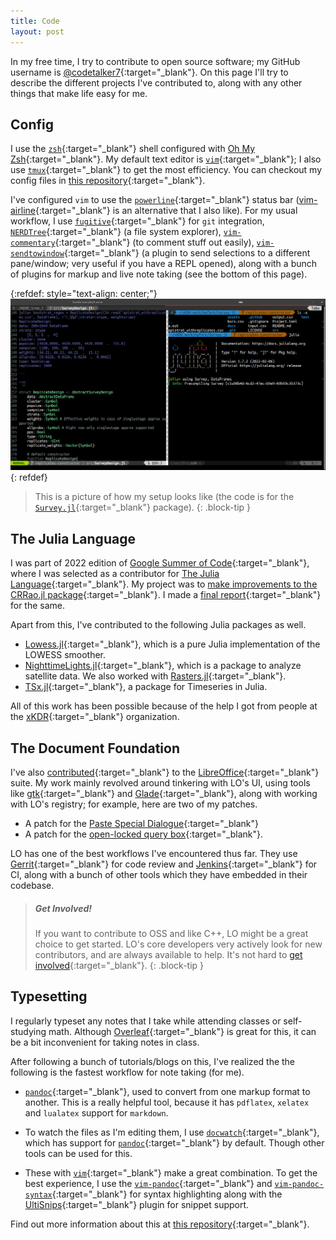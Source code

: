 ```yaml
---
title: Code
layout: post
---
```


In my free time, I try to contribute to open source software; my GitHub username is [@codetalker7](https://github.com/codetalker7){:target="\_blank"}. On this page I'll try to describe the different projects I've contributed to, along with any other things that make life easy for me.

## Config

I use the [`zsh`](https://www.zsh.org/){:target="\_blank"} shell configured with [Oh My Zsh](https://ohmyz.sh/){:target="\_blank"}. My default text editor is [`vim`](https://github.com/vim/vim){:target="\_blank"}; I also use [`tmux`](https://github.com/tmux/tmux/wiki){:target="\_blank"} to get the most efficiency. You can checkout my config files in [this repository](https://github.com/codetalker7/dotfiles){:target="\_blank"}.

I've configured `vim` to use the [`powerline`](https://github.com/powerline/powerline){:target="\_blank"} status bar ([vim-airline](https://github.com/vim-airline/vim-airline){:target="\_blank"} is an alternative that I also like). For my usual workflow, I use [`fugitive`](https://github.com/tpope/vim-fugitive){:target="\_blank"} for `git` integration, [`NERDTree`](https://github.com/preservim/nerdtree){:target="\_blank"} (a file system explorer), [`vim-commentary`](https://github.com/tpope/vim-commentary){:target="\_blank"} (to comment stuff out easily), [`vim-sendtowindow`](https://github.com/karoliskoncevicius/vim-sendtowindow){:target="\_blank"} (a plugin to send selections to a different pane/window; very useful if you have a REPL opened), along with a bunch of plugins for markup and live note taking (see the bottom of this page). 

{:refdef: style="text-align: center;"}
![alt text](/assets/images/terminal.png "Terminal image")
{: refdef}

> This is a picture of how my setup looks like (the code is for the [`Survey.jl`](https://github.com/xKDR/Survey.jl){:target="\_blank"} package).
{: .block-tip }

## The Julia Language

I was part of 2022 edition of [Google Summer of Code](https://summerofcode.withgoogle.com/){:target="\_blank"}, where I was selected as a contributor for [The Julia Language](https://julialang.org/jsoc/){:target="\_blank"}. My project was to [make improvements to the CRRao.jl package](https://summerofcode.withgoogle.com/archive/2022/projects/wbPGeN3c){:target="\_blank"}. I made a [final report](https://github.com/xKDR/GSoC/blob/main/2022/CRRao.jl/siddhant_chaudhary_final.md){:target="\_blank"} for the same.

Apart from this, I've contributed to the following Julia packages as well.
- [Lowess.jl](https://github.com/xKDR/Lowess.jl){:target="\_blank"}, which is a pure Julia implementation of the LOWESS smoother.
- [NighttimeLights.jl](https://github.com/xKDR/NighttimeLights.jl){:target="\_blank"}, which is a package to analyze satellite data. We also worked with [Rasters.jl](https://rafaqz.github.io/Rasters.jl/dev/){:target="\_blank"}.
- [TSx.jl](https://github.com/xKDR/TSx.jl){:target="\_blank"}, a package for Timeseries in Julia.

All of this work has been possible because of the help I got from people at the [xKDR](https://www.xkdr.org/){:target="\_blank"} organization.

## The Document Foundation

I've also [contributed](https://wiki.documentfoundation.org/index.php?title=Development/Developers&oldid=493481){:target="\_blank"} to the [LibreOffice](https://www.libreoffice.org/){:target="\_blank"} suite. My work mainly revolved around tinkering with LO's UI, using tools like [gtk](https://www.gtk.org/){:target="\_blank"} and [Glade](https://glade.gnome.org/){:target="\_blank"}, along with working with LO's registry; for example, here are two of my patches.
- A patch for the [Paste Special Dialogue](https://git.libreoffice.org/core/+/9d0ca8ee3f0c2a4e6c0bebec6ef1523cd04e849a%5E%21){:target="\_blank"}
- A patch for the [open-locked query box](https://git.libreoffice.org/core/+/ff9ff6018bea7c1a4524c8edca8ef554c74e4b3f%5E%21){:target="\_blank"}.

LO has one of the best workflows I've encountered thus far. They use [Gerrit](https://www.gerritcodereview.com/){:target="\_blank"} for code review and [Jenkins](https://www.jenkins.io/){:target="\_blank"} for CI, along with a bunch of other tools which they have embedded in their codebase.

> ##### Get Involved!
>
> If you want to contribute to OSS and like C++, LO might be a great choice to get started. LO's core developers very actively look for new contributors, and are always available to help. It's not hard to [get involved](https://www.libreoffice.org/community/get-involved/){:target="\_blank"}.
{: .block-tip }

## Typesetting

I regularly typeset any notes that I take while attending classes or self-studying math. Although [Overleaf](https://www.overleaf.com/project){:target="\_blank"} is great for this, it can be a bit inconvenient for taking notes in class. 

After following a bunch of tutorials/blogs on this, I've realized the the following is the fastest workflow for note taking (for me).

- [`pandoc`](https://pandoc.org/){:target="\_blank"}, used to convert from one markup format to another. This is a really helpful tool, because it has `pdflatex`, `xelatex` and `lualatex` support for `markdown`.

- To watch the files as I'm editing them, I use [`docwatch`](https://github.com/elcorto/docwatch){:target="\_blank"}, which has support for [`pandoc`](https://pandoc.org/){:target="\_blank"} by default. Though other tools can be used for this.

- These with [`vim`](https://www.vim.org/){:target="\_blank"} make a great combination. To get the best experience, I use the [`vim-pandoc`](https://github.com/vim-pandoc/vim-pandoc){:target="\_blank"} and [`vim-pandoc-syntax`](https://github.com/vim-pandoc/vim-pandoc-syntax){:target="\_blank"} for syntax highlighting along with the [UltiSnips](https://github.com/SirVer/ultisnips){:target="\_blank"} plugin for snippet support.

Find out more information about this at [this repository](https://github.com/codetalker7/notes-template){:target="\_blank"}.
